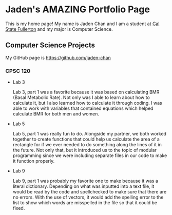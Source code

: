 # Jaden's AMAZING Portfolio Page 

This is my home page! My name is Jaden Chan and I am a student at [Cal State Fullerton](http://www.fullerton.edu/) and my major is Computer Science.

## Computer Science Projects

My GitHub page is https://github.com/jaden-chan

### CPSC 120

* Lab 3

  Lab 3, part 1 was a favorite because it was based on calculating BMR (Basal Metabolic Rate). Not only was I able to learn about how to calculate it, but I also learned how to calculate it through coding. I was able to work with variables that contained equations which helped calculate BMR for both men and women.

* Lab 5

  Lab 5, part 1 was really fun to do. Alongside my partner, we both worked together to create functions that could help us calculate the area of a rectangle for if we ever needed to do something along the lines of it in the future. Not only that, but it introduced us to the topic of modular programming since we were including separate files in our code to make it function properly.

* Lab 9

  Lab 9, part 1 was probably my favorite one to make because it was a literal dictionary. Depending on what was inputted into a text file, it would be read by the code and spellchecked to make sure that there are no errors. With the use of vectors, it would add the spelling error to the list to show which words are misspelled in the file so that it could be fixed.
